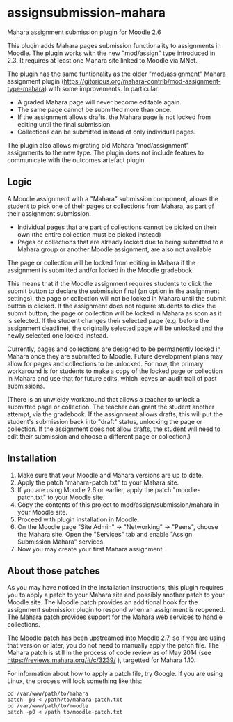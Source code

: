 assignsubmission-mahara
============================

Mahara assignment submission plugin for Moodle 2.6

This plugin adds Mahara pages submission functionality to assignments in Moodle.
The plugin works with the new "mod/assign" type introduced in 2.3. It requires 
at least one Mahara site linked to Moodle via MNet.

The plugin has the same funtionality as the older "mod/assignment" Mahara 
assignment plugin (https://gitorious.org/mahara-contrib/mod-assignment-type-mahara) 
with some improvements. In particular:

* A graded Mahara page will never become editable again.
* The same page cannot be submitted more than once.
* If the assignment allows drafts, the Mahara page is not locked from editing until the final submission.
* Collections can be submitted instead of only individual pages.

The plugin also allows migrating old Mahara "mod/assignment" assignments to the new
type. The plugin does not include featues to communicate with the outcomes artefact
plugin.

Logic
-----

A Moodle assignment with a "Mahara" submission component, allows the student to pick
one of their pages or collections from Mahara, as part of their assignment submission.

* Individual pages that are part of collections cannot be picked on their own (the entire collection must be picked instead)
* Pages or collections that are already locked due to being submitted to a Mahara group or another Moodle assignment, are also not available

The page or collection will be locked from editing in Mahara if the assignment is
submitted and/or locked in the Moodle gradebook.

This means that if the Moodle assignment requires students to click the submit
button to declare the submission final (an option in the assignment settings), the
page or collection will not be locked in Mahara until the submit button is clicked.
If the assignment does not require students to click the submit button, the page or
collection will be locked in Mahara as soon as it is selected. If the student changes
their selected page (e.g. before the assignment deadline), the originally selected
page will be unlocked and the newly selected one locked instead.

Currently, pages and collections are designed to be permanently locked in Mahara
once they are submitted to Moodle. Future development plans may allow for pages and
collections to be unlocked. For now, the primary workaround is for students to make
a copy of the locked page or collection in Mahara and use that for future edits, 
which leaves an audit trail of past submissions.

(There is an unwieldy workaround that allows a teacher to unlock a submitted page or
collection. The teacher can grant the student another attempt, via the gradebook. If
the assignment allows drafts, this will put the student's submission back into "draft"
status, unlocking the page or collection. If the assignment does not allow drafts,
the student will need to edit their submission and choose a different page or collection.)

Installation
------------
1. Make sure that your Moodle and Mahara versions are up to date.
2. Apply the patch "mahara-patch.txt" to your Mahara site.
3. If you are using Moodle 2.6 or earlier, apply the patch "moodle-patch.txt" to your 
      Moodle site.
4. Copy the contents of this project to mod/assign/submission/mahara in your Moodle site.
5. Proceed with plugin installation in Moodle.
6. On the Moodle page "Site Admin" -> "Networking" -> "Peers", choose the Mahara site.
      Open the "Services" tab and enable "Assign Submission Mahara" services.
7. Now you may create your first Mahara assignment.

About those patches
-------------------

As you may have noticed in the installation instructions, this plugin requires you to apply a patch to your Mahara site and possibly another patch to your Moodle site. The Moodle patch provides an additional hook for the assignment submission plugin to respond when an assignment is reopened. The Mahara patch provides support for the Mahara web services to handle collections.

The Moodle patch has been upstreamed into Moodle 2.7, so if you are using that version or later, you do not need to manually apply the patch file. The Mahara patch is still in the process of code review as of May 2014 (see https://reviews.mahara.org/#/c/3239/ ), targetted for Mahara 1.10.

For information about how to apply a patch file, try Google. If you are using Linux, the process will look something like this:

```Shell
cd /var/www/path/to/mahara
patch -p0 < /path/to/mahara-patch.txt
cd /var/www/path/to/moodle
patch -p0 < /path to/moodle-patch.txt
```
